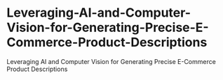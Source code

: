 # Leveraging-AI-and-Computer-Vision-for-Generating-Precise-E-Commerce-Product-Descriptions
Leveraging AI and Computer Vision for Generating Precise E-Commerce Product Descriptions
